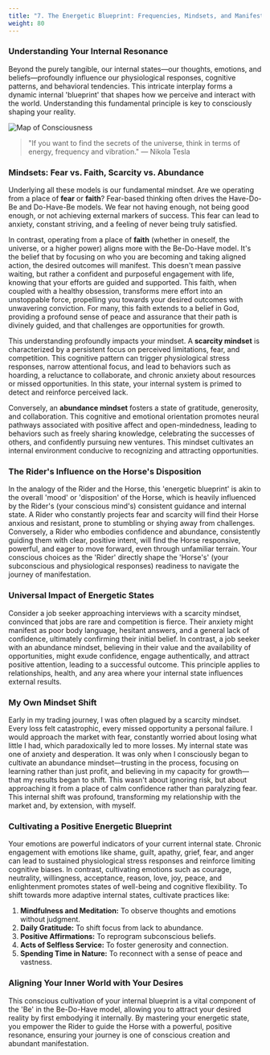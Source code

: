 ```yaml
---
title: "7. The Energetic Blueprint: Frequencies, Mindsets, and Manifestation"
weight: 80
---
```


### Understanding Your Internal Resonance

Beyond the purely tangible, our internal states—our thoughts, emotions, and beliefs—profoundly influence our physiological responses, cognitive patterns, and behavioral tendencies. This intricate interplay forms a dynamic internal 'blueprint' that shapes how we perceive and interact with the world. Understanding this fundamental principle is key to consciously shaping your reality.


![Map of Consciousness](/notes/images/map-of-consciousness.png)

> "If you want to find the secrets of the universe, think in terms of energy, frequency and vibration."
> — Nikola Tesla

### Mindsets: Fear vs. Faith, Scarcity vs. Abundance

Underlying all these models is our fundamental mindset. Are we operating from a place of **fear** or **faith**? Fear-based thinking often drives the Have-Do-Be and Do-Have-Be models. We fear not having enough, not being good enough, or not achieving external markers of success. This fear can lead to anxiety, constant striving, and a feeling of never being truly satisfied.

In contrast, operating from a place of **faith** (whether in oneself, the universe, or a higher power) aligns more with the Be-Do-Have model. It's the belief that by focusing on who you are becoming and taking aligned action, the desired outcomes will manifest. This doesn't mean passive waiting, but rather a confident and purposeful engagement with life, knowing that your efforts are guided and supported. This faith, when coupled with a healthy obsession, transforms mere effort into an unstoppable force, propelling you towards your desired outcomes with unwavering conviction. For many, this faith extends to a belief in God, providing a profound sense of peace and assurance that their path is divinely guided, and that challenges are opportunities for growth.

This understanding profoundly impacts your mindset. A **scarcity mindset** is characterized by a persistent focus on perceived limitations, fear, and competition. This cognitive pattern can trigger physiological stress responses, narrow attentional focus, and lead to behaviors such as hoarding, a reluctance to collaborate, and chronic anxiety about resources or missed opportunities. In this state, your internal system is primed to detect and reinforce perceived lack.

Conversely, an **abundance mindset** fosters a state of gratitude, generosity, and collaboration. This cognitive and emotional orientation promotes neural pathways associated with positive affect and open-mindedness, leading to behaviors such as freely sharing knowledge, celebrating the successes of others, and confidently pursuing new ventures. This mindset cultivates an internal environment conducive to recognizing and attracting opportunities.

### The Rider's Influence on the Horse's Disposition

In the analogy of the Rider and the Horse, this 'energetic blueprint' is akin to the overall 'mood' or 'disposition' of the Horse, which is heavily influenced by the Rider's (your conscious mind's) consistent guidance and internal state. A Rider who constantly projects fear and scarcity will find their Horse anxious and resistant, prone to stumbling or shying away from challenges. Conversely, a Rider who embodies confidence and abundance, consistently guiding them with clear, positive intent, will find the Horse responsive, powerful, and eager to move forward, even through unfamiliar terrain. Your conscious choices as the 'Rider' directly shape the 'Horse's' (your subconscious and physiological responses) readiness to navigate the journey of manifestation.

### Universal Impact of Energetic States

Consider a job seeker approaching interviews with a scarcity mindset, convinced that jobs are rare and competition is fierce. Their anxiety might manifest as poor body language, hesitant answers, and a general lack of confidence, ultimately confirming their initial belief. In contrast, a job seeker with an abundance mindset, believing in their value and the availability of opportunities, might exude confidence, engage authentically, and attract positive attention, leading to a successful outcome. This principle applies to relationships, health, and any area where your internal state influences external results.

### My Own Mindset Shift

Early in my trading journey, I was often plagued by a scarcity mindset. Every loss felt catastrophic, every missed opportunity a personal failure. I would approach the market with fear, constantly worried about losing what little I had, which paradoxically led to more losses. My internal state was one of anxiety and desperation. It was only when I consciously began to cultivate an abundance mindset—trusting in the process, focusing on learning rather than just profit, and believing in my capacity for growth—that my results began to shift. This wasn't about ignoring risk, but about approaching it from a place of calm confidence rather than paralyzing fear. This internal shift was profound, transforming my relationship with the market and, by extension, with myself.

### Cultivating a Positive Energetic Blueprint

Your emotions are powerful indicators of your current internal state. Chronic engagement with emotions like shame, guilt, apathy, grief, fear, and anger can lead to sustained physiological stress responses and reinforce limiting cognitive biases. In contrast, cultivating emotions such as courage, neutrality, willingness, acceptance, reason, love, joy, peace, and enlightenment promotes states of well-being and cognitive flexibility. To shift towards more adaptive internal states, cultivate practices like:

1.  **Mindfulness and Meditation:** To observe thoughts and emotions without judgment.
2.  **Daily Gratitude:** To shift focus from lack to abundance.
3.  **Positive Affirmations:** To reprogram subconscious beliefs.
4.  **Acts of Selfless Service:** To foster generosity and connection.
5.  **Spending Time in Nature:** To reconnect with a sense of peace and vastness.

### Aligning Your Inner World with Your Desires

This conscious cultivation of your internal blueprint is a vital component of the 'Be' in the Be-Do-Have model, allowing you to attract your desired reality by first embodying it internally. By mastering your energetic state, you empower the Rider to guide the Horse with a powerful, positive resonance, ensuring your journey is one of conscious creation and abundant manifestation.


